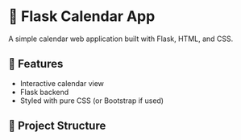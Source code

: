 # 📅 Flask Calendar App

A simple calendar web application built with Flask, HTML, and CSS.

## 🔧 Features

- Interactive calendar view
- Flask backend
- Styled with pure CSS (or Bootstrap if used)

## 📁 Project Structure

